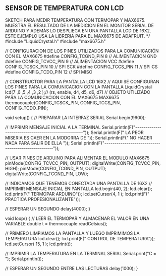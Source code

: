 
   SENSOR DE TEMPERATURA CON LCD
---------------------------------
   SKETCH PARA MEDIR TEMPERATURA CON TERMOPAR Y MAX6675. MUESTRA EL RESULTADO  DE LA MEDICION EN EL MONITOR SERIAL DE ARDUINO Y ADEMÁS LO DESPLIEGA EN UNA
   PANTALLA LCD DE 16X2.
   ESTE EJEMPLO USA LA LIBRERIA PARA EL MAX6675 DE ADAFRUIT.
*/
#include "LiquidCrystal.h"
#include "max6675.h"

// CONFIGURACION DE LOS PINES UTILIZADOS PARA LA COMUNICACIÓN CON EL MAX6675
#define CONFIG_TCGND_PIN      8   // ALIMENTACION GND
#define CONFIG_TCVCC_PIN      9   // ALIMENTACION VCC
#define CONFIG_TCSCK_PIN      10  // SPI SCK
#define CONFIG_TCCS_PIN       11  // SPI CS
#define CONFIG_TCDO_PIN       12  // SPI MISO

// CONSTRUCTOR PARA LA PANTALLA LCD 16X2
// AQUI SE CONFIGURAN LOS PINES PARA LA COMUNICACION CON LA PANTALLA
LiquidCrystal lcd(7 ,6 ,5 ,4 ,3 ,2 );// (rs, enable, d4, d5, d6, d7)
// OBJETO UTILIZADO PARA LA COMUNICACION CON EL MAX6675
MAX6675 thermocouple(CONFIG_TCSCK_PIN, CONFIG_TCCS_PIN, CONFIG_TCDO_PIN);

void setup() {
  // PREPARAR LA INTERFAZ SERIAL
  Serial.begin(9600);

  // IMPRIMR MENSAJE INICIAL A LA TERMINAL
  Serial.println(F("----------------------------------------------------"));
  Serial.println(F("      LA PEOR MISERIA ES CAER EN LA MODORRA DE       "));
  Serial.println(F("           NO HACER NADA PARA SALIR DE ELLA               "));
  Serial.println(F("----------------------------------------------------"));

  // USAR PINES DE ARDUINO PARA ALIMENTAR EL MODULO MAX6675
  pinMode(CONFIG_TCVCC_PIN, OUTPUT); digitalWrite(CONFIG_TCVCC_PIN, HIGH);
  pinMode(CONFIG_TCGND_PIN, OUTPUT); digitalWrite(CONFIG_TCGND_PIN, LOW);

  // INDICAMOS QUE TENEMOS CONECTADA UNA PANTALLA DE 16X2
  // IMPRIMIR MENSAJE INICIAL EN PANTALLA
  lcd.begin(40, 2);
  lcd.clear();
  lcd.print(F("            TERMOPAR ARDUINO"));
  lcd.setCursor(4, 1 );
  lcd.print(F("   PRACTICA PROFESIONALIZANTE"));

  // ESPERAR UN SEGUNDO
  delay(4000);
}

void loop() {
  // LEER EL TERMOPAR Y ALMACENAR EL VALOR EN UNA VARIABLE
  double t = thermocouple.readCelsius();

  // PRIMERO LIMPIAMOS LA PANTALLA Y LUEGO IMPRIMIMOS LA TEMPERATURA
  lcd.clear();
  lcd.print(F("        CONTROL DE TEMPERATURA"));
  lcd.setCursor( 15, 1 );
  lcd.print(t);

  // IMPRIMIR LA TEMPERATURA EN LA TERMINAL SERIAL
  Serial.print("C = ");
  Serial.println(t);

  // ESPERAR UN SEGUNDO ENTRE LAS LECTURAS
  delay(1000);
  }
 

